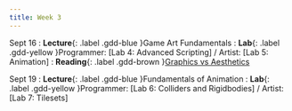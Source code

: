 ```yaml
---
title: Week 3
---
```


Sept 16
: **Lecture**{: .label .gdd-blue }Game Art Fundamentals
: **Lab**{: .label .gdd-yellow }Programmer: [Lab 4: Advanced Scripting] / Artist: [Lab 5: Animation]
: **Reading**{: .label .gdd-brown }[Graphics vs Aesthetics]

Sept 19
: **Lecture**{: .label .gdd-blue }Fundamentals of Animation
: **Lab**{: .label .gdd-yellow }Programmer: [Lab 6: Colliders and Rigidbodies] / Artist: [Lab 7: Tilesets]


<!-- [Game Art Fundamentals]: https://docs.google.com/presentation/d/18Z5mJ-LO84AU3PzaATqwU4cUpmeQOqvWrjUnXhDTi-E/edit?usp=sharing 
[Fundamentals of Animation]: https://docs.google.com/presentation/d/1Ik2nqnqBubvtusnuC8mWJD7H4SDaGyZlryWj_aJMCOU/edit?usp=sharing -->
 
[Lab 4]: ./../pages/labs/lab4/lab4
[Lab 5]: ./../pages/labs/lab5/lab5
[Lab 6]: ./../pages/labs/lab6/lab6
[Lab 7]: ./../pages/labs/lab7/lab7

[Graphics vs Aesthetics]: https://game-wisdom.com/critical/art-vs-aesthetics-nintendo 
